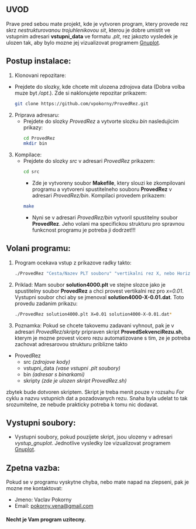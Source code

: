 ## UVOD

Prave pred sebou mate projekt, kde je vytvoren program, ktery provede rez skrz _nestrukturovanou trojuhlenikovou sit_, kterou je dobre umistit ve vstupnim adresari __vstupni_data__ ve formatu _.plt_, rez jakozto vysledek je ulozen tak, aby bylo mozne jej vizualizovat programem [Gnuplot](http://gnuplot.info).

## Postup instalace:
1. Klonovani repozitare:
* Prejdete do slozky, kde chcete mit ulozena zdrojova data (Dobra volba muze byt _/opt_.). Zde si naklonujete repozitar prikazem:
	```bash
	git clone https://github.com/vpokorny/ProvedRez.git
	```
2. Priprava adresaru:
	* Prejdete do slozky _ProvedRez_ a vytvorte slozku _bin_ nasledujicim prikazy:
		```bash
		cd ProvedRez
		mkdir bin
		```
3. Kompilace:
	* Prejdete do slozky _src_ v adresari _ProvedRez_ prikazem:
		```bash
		cd src
		```
		* Zde je vytvoreny soubor __Makefile__, ktery slouzi ke zkompilovani programu a vytvoreni spustitelneho souboru __ProvedRez__ v adresari _ProvedRez/bin_. Kompilaci provedem prikazem:
		```bash
		make
		```
		* Nyni se v adresari _ProvedRez/bin_ vytvoril spustitelny soubor __ProvedRez__. Jeho volani ma specifickou strukturu pro spravnou funkcnost programu je potreba ji dodrzet!!!

## Volani programu:
1. Program ocekava vstup z prikazove radky takto:
	```bash
	./ProvedRez "Cesta/Nazev PLT souboru" "vertikalni rez X, nebo Horizontalni rez Y"="Hodnota X nebo Y" "Cesta/Nazev Vystupniho Souboru"*
	```
2. Priklad: Mam soubor __solution4000.plt__ ve stejne slozce jako je spustitelny soubor __ProvedRez__ a chci provest vertikalni rez pro _x=0.01_. Vystupni soubor chci aby se jmenoval __solution4000-X-0.01.dat__. Toto provedu zadanim prikazu:
	```bash
	./ProvedRez solution4000.plt X=0.01 solution4000-X-0.01.dat*
	```
3. Poznamka: Pokud se chcete takovemu zadavani vyhnout, pak je v adresari _ProvedRez/skripty_ pripraven skript __ProvedSekvenciRezu.sh__, kterym je mozne provest vicero rezu automatizovane s tim, ze je potreba zachovat adresarovou strukturu priblizne takto

- ProvedRez
	* src _(zdrojove kody)_
	* vstupni_data _(vase vstupni .plt soubory)_
	* bin _(adresar s binarkami)_
	* skripty _(zde je ulozen skript ProvedRez.sh)_

zbytek bude dotvoren skriptem. Skript je treba menit pouze v rozsahu _For_ cyklu a nazvu vstupnich dat a pozadovanych rezu. Snaha byla udelat to tak srozumitelne, ze nebude prakticky potreba k tomu nic dodavat.

## Vystupni soubory:
- Vystupni soubory, pokud pouzijete skript, jsou ulozeny v adresari _vystup_gnuplot_. Jednotlive vysledky lze vizualizovat programem [Gnuplot](http://gnuplot.info).

## Zpetna vazba:
Pokud se v programu vyskytne chyba, nebo mate napad na zlepseni, pak je mozne me kontaktovat:
- Jmeno: Vaclav Pokorny
- Email: pokorny.vena@gmail.com

#### Necht je Vam program uzitecny.

